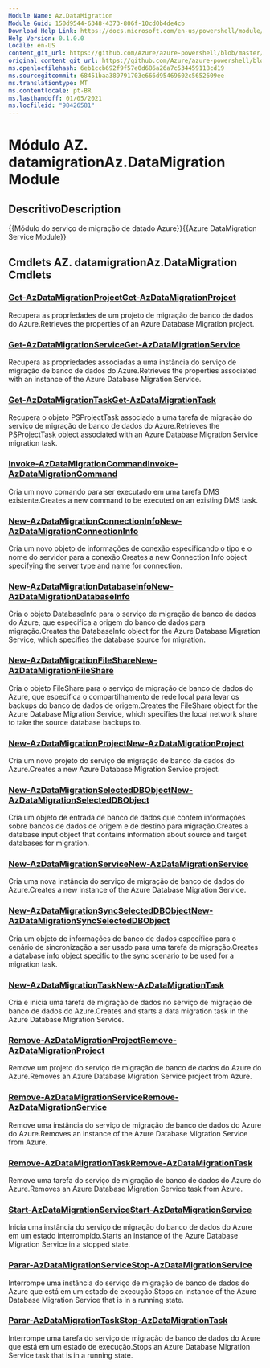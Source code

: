 ```yaml
---
Module Name: Az.DataMigration
Module Guid: 150d9544-6348-4373-806f-10cd0b4de4cb
Download Help Link: https://docs.microsoft.com/en-us/powershell/module/az.datamigration
Help Version: 0.1.0.0
Locale: en-US
content_git_url: https://github.com/Azure/azure-powershell/blob/master/src/DataMigration/DataMigration/help/Az.DataMigration.md
original_content_git_url: https://github.com/Azure/azure-powershell/blob/master/src/DataMigration/DataMigration/help/Az.DataMigration.md
ms.openlocfilehash: 6eb1ccb692f9f57e0d686a26a7c534459118cd19
ms.sourcegitcommit: 68451baa389791703e666d95469602c5652609ee
ms.translationtype: MT
ms.contentlocale: pt-BR
ms.lasthandoff: 01/05/2021
ms.locfileid: "98426581"
---
```

# <span data-ttu-id="7f57a-101">Módulo AZ. datamigration</span><span class="sxs-lookup"><span data-stu-id="7f57a-101">Az.DataMigration Module</span></span>
## <span data-ttu-id="7f57a-102">Descritivo</span><span class="sxs-lookup"><span data-stu-id="7f57a-102">Description</span></span>
<span data-ttu-id="7f57a-103">{{Módulo do serviço de migração de datado Azure}}</span><span class="sxs-lookup"><span data-stu-id="7f57a-103">{{Azure DataMigration Service Module}}</span></span>

## <span data-ttu-id="7f57a-104">Cmdlets AZ. datamigration</span><span class="sxs-lookup"><span data-stu-id="7f57a-104">Az.DataMigration Cmdlets</span></span>
### [<span data-ttu-id="7f57a-105">Get-AzDataMigrationProject</span><span class="sxs-lookup"><span data-stu-id="7f57a-105">Get-AzDataMigrationProject</span></span>](Get-AzDataMigrationProject.md)
<span data-ttu-id="7f57a-106">Recupera as propriedades de um projeto de migração de banco de dados do Azure.</span><span class="sxs-lookup"><span data-stu-id="7f57a-106">Retrieves the properties of an Azure Database Migration project.</span></span>

### [<span data-ttu-id="7f57a-107">Get-AzDataMigrationService</span><span class="sxs-lookup"><span data-stu-id="7f57a-107">Get-AzDataMigrationService</span></span>](Get-AzDataMigrationService.md)
<span data-ttu-id="7f57a-108">Recupera as propriedades associadas a uma instância do serviço de migração de banco de dados do Azure.</span><span class="sxs-lookup"><span data-stu-id="7f57a-108">Retrieves the properties associated with an instance of the Azure Database Migration Service.</span></span> 

### [<span data-ttu-id="7f57a-109">Get-AzDataMigrationTask</span><span class="sxs-lookup"><span data-stu-id="7f57a-109">Get-AzDataMigrationTask</span></span>](Get-AzDataMigrationTask.md)
<span data-ttu-id="7f57a-110">Recupera o objeto PSProjectTask associado a uma tarefa de migração do serviço de migração de banco de dados do Azure.</span><span class="sxs-lookup"><span data-stu-id="7f57a-110">Retrieves the PSProjectTask object associated with an Azure Database Migration Service migration task.</span></span>

### [<span data-ttu-id="7f57a-111">Invoke-AzDataMigrationCommand</span><span class="sxs-lookup"><span data-stu-id="7f57a-111">Invoke-AzDataMigrationCommand</span></span>](Invoke-AzDataMigrationCommand.md)
<span data-ttu-id="7f57a-112">Cria um novo comando para ser executado em uma tarefa DMS existente.</span><span class="sxs-lookup"><span data-stu-id="7f57a-112">Creates a new command to be executed on an existing DMS task.</span></span>

### [<span data-ttu-id="7f57a-113">New-AzDataMigrationConnectionInfo</span><span class="sxs-lookup"><span data-stu-id="7f57a-113">New-AzDataMigrationConnectionInfo</span></span>](New-AzDataMigrationConnectionInfo.md)
<span data-ttu-id="7f57a-114">Cria um novo objeto de informações de conexão especificando o tipo e o nome do servidor para a conexão.</span><span class="sxs-lookup"><span data-stu-id="7f57a-114">Creates a new Connection Info object specifying the server type and name for connection.</span></span>

### [<span data-ttu-id="7f57a-115">New-AzDataMigrationDatabaseInfo</span><span class="sxs-lookup"><span data-stu-id="7f57a-115">New-AzDataMigrationDatabaseInfo</span></span>](New-AzDataMigrationDatabaseInfo.md)
<span data-ttu-id="7f57a-116">Cria o objeto DatabaseInfo para o serviço de migração de banco de dados do Azure, que especifica a origem do banco de dados para migração.</span><span class="sxs-lookup"><span data-stu-id="7f57a-116">Creates the DatabaseInfo object for the Azure Database Migration Service, which specifies the database source for migration.</span></span>

### [<span data-ttu-id="7f57a-117">New-AzDataMigrationFileShare</span><span class="sxs-lookup"><span data-stu-id="7f57a-117">New-AzDataMigrationFileShare</span></span>](New-AzDataMigrationFileShare.md)
<span data-ttu-id="7f57a-118">Cria o objeto FileShare para o serviço de migração de banco de dados do Azure, que especifica o compartilhamento de rede local para levar os backups do banco de dados de origem.</span><span class="sxs-lookup"><span data-stu-id="7f57a-118">Creates the FileShare object for the Azure Database Migration Service, which specifies the local network share to take the source database backups to.</span></span>

### [<span data-ttu-id="7f57a-119">New-AzDataMigrationProject</span><span class="sxs-lookup"><span data-stu-id="7f57a-119">New-AzDataMigrationProject</span></span>](New-AzDataMigrationProject.md)
<span data-ttu-id="7f57a-120">Cria um novo projeto do serviço de migração de banco de dados do Azure.</span><span class="sxs-lookup"><span data-stu-id="7f57a-120">Creates a new Azure Database Migration Service project.</span></span>

### [<span data-ttu-id="7f57a-121">New-AzDataMigrationSelectedDBObject</span><span class="sxs-lookup"><span data-stu-id="7f57a-121">New-AzDataMigrationSelectedDBObject</span></span>](New-AzDataMigrationSelectedDBObject.md)
<span data-ttu-id="7f57a-122">Cria um objeto de entrada de banco de dados que contém informações sobre bancos de dados de origem e de destino para migração.</span><span class="sxs-lookup"><span data-stu-id="7f57a-122">Creates a database input object that contains information about source and target databases for migration.</span></span>

### [<span data-ttu-id="7f57a-123">New-AzDataMigrationService</span><span class="sxs-lookup"><span data-stu-id="7f57a-123">New-AzDataMigrationService</span></span>](New-AzDataMigrationService.md)
<span data-ttu-id="7f57a-124">Cria uma nova instância do serviço de migração de banco de dados do Azure.</span><span class="sxs-lookup"><span data-stu-id="7f57a-124">Creates a new instance of the Azure Database Migration Service.</span></span>

### [<span data-ttu-id="7f57a-125">New-AzDataMigrationSyncSelectedDBObject</span><span class="sxs-lookup"><span data-stu-id="7f57a-125">New-AzDataMigrationSyncSelectedDBObject</span></span>](New-AzDataMigrationSyncSelectedDBObject.md)
<span data-ttu-id="7f57a-126">Cria um objeto de informações de banco de dados específico para o cenário de sincronização a ser usado para uma tarefa de migração.</span><span class="sxs-lookup"><span data-stu-id="7f57a-126">Creates a database info object specific to the sync scenario to be used for a migration task.</span></span>

### [<span data-ttu-id="7f57a-127">New-AzDataMigrationTask</span><span class="sxs-lookup"><span data-stu-id="7f57a-127">New-AzDataMigrationTask</span></span>](New-AzDataMigrationTask.md)
<span data-ttu-id="7f57a-128">Cria e inicia uma tarefa de migração de dados no serviço de migração de banco de dados do Azure.</span><span class="sxs-lookup"><span data-stu-id="7f57a-128">Creates and starts a data migration task in the Azure Database Migration Service.</span></span>

### [<span data-ttu-id="7f57a-129">Remove-AzDataMigrationProject</span><span class="sxs-lookup"><span data-stu-id="7f57a-129">Remove-AzDataMigrationProject</span></span>](Remove-AzDataMigrationProject.md)
<span data-ttu-id="7f57a-130">Remove um projeto do serviço de migração de banco de dados do Azure do Azure.</span><span class="sxs-lookup"><span data-stu-id="7f57a-130">Removes an Azure Database Migration Service project from Azure.</span></span>

### [<span data-ttu-id="7f57a-131">Remove-AzDataMigrationService</span><span class="sxs-lookup"><span data-stu-id="7f57a-131">Remove-AzDataMigrationService</span></span>](Remove-AzDataMigrationService.md)
<span data-ttu-id="7f57a-132">Remove uma instância do serviço de migração de banco de dados do Azure do Azure.</span><span class="sxs-lookup"><span data-stu-id="7f57a-132">Removes an instance of the Azure Database Migration Service from Azure.</span></span>

### [<span data-ttu-id="7f57a-133">Remove-AzDataMigrationTask</span><span class="sxs-lookup"><span data-stu-id="7f57a-133">Remove-AzDataMigrationTask</span></span>](Remove-AzDataMigrationTask.md)
<span data-ttu-id="7f57a-134">Remove uma tarefa do serviço de migração de banco de dados do Azure do Azure.</span><span class="sxs-lookup"><span data-stu-id="7f57a-134">Removes an Azure Database Migration Service task from Azure.</span></span>

### [<span data-ttu-id="7f57a-135">Start-AzDataMigrationService</span><span class="sxs-lookup"><span data-stu-id="7f57a-135">Start-AzDataMigrationService</span></span>](Start-AzDataMigrationService.md)
<span data-ttu-id="7f57a-136">Inicia uma instância do serviço de migração do banco de dados do Azure em um estado interrompido.</span><span class="sxs-lookup"><span data-stu-id="7f57a-136">Starts an instance of the Azure Database Migration Service in a stopped state.</span></span> 

### [<span data-ttu-id="7f57a-137">Parar-AzDataMigrationService</span><span class="sxs-lookup"><span data-stu-id="7f57a-137">Stop-AzDataMigrationService</span></span>](Stop-AzDataMigrationService.md)
<span data-ttu-id="7f57a-138">Interrompe uma instância do serviço de migração de banco de dados do Azure que está em um estado de execução.</span><span class="sxs-lookup"><span data-stu-id="7f57a-138">Stops an instance of the Azure Database Migration Service that is in a running state.</span></span>

### [<span data-ttu-id="7f57a-139">Parar-AzDataMigrationTask</span><span class="sxs-lookup"><span data-stu-id="7f57a-139">Stop-AzDataMigrationTask</span></span>](Stop-AzDataMigrationTask.md)
<span data-ttu-id="7f57a-140">Interrompe uma tarefa do serviço de migração de banco de dados do Azure que está em um estado de execução.</span><span class="sxs-lookup"><span data-stu-id="7f57a-140">Stops an  Azure Database Migration Service task that is in a running state.</span></span>


